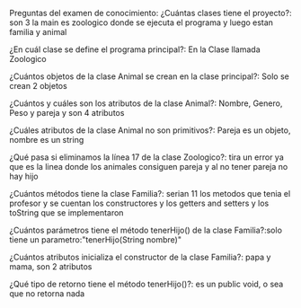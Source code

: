 Preguntas del examen de conocimiento:
¿Cuántas clases tiene el proyecto?: son 3 la main es zoologico donde se ejecuta el programa y luego estan familia y animal

¿En cuál clase se define el programa principal?: En la Clase llamada Zoologico

¿Cuántos objetos de la clase Animal se crean en la clase principal?: Solo se crean 2 objetos

¿Cuántos y cuáles son los atributos de la clase Animal?: Nombre, Genero, Peso y pareja y son 4 atributos

¿Cuáles atributos de la clase Animal no son primitivos?: Pareja es un objeto, nombre es un string

¿Qué pasa si eliminamos la línea 17 de la clase Zoologico?: tira un error ya que es la linea donde los animales consiguen pareja y al no tener pareja no hay hijo

¿Cuántos métodos tiene la clase Familia?: serian 11 los metodos que tenia el profesor y se cuentan los constructores y los getters and setters y los toString que se implementaron

¿Cuántos parámetros tiene el método tenerHijo() de la clase Familia?:solo tiene un parametro:"tenerHijo(String nombre)"

¿Cuántos atributos inicializa el constructor de la clase Familia?: papa y mama, son 2 atributos

¿Qué tipo de retorno tiene el método tenerHijo()?: es un public void, o sea que no retorna nada 


